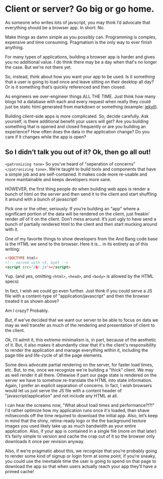 # Client or server? Go big or go home.

As someone who writes lots of javscript, you may think I’d advocate that everything should be a browser app. In short: No.

Make things as damn simple as you possibly can. Programming is complex, expensive and time consuming. Pragmatism is the only way to ever finish anything.

For many types of applications, building a browser app is harder and gives you no additional value. I do think there may be a day when that's no longer the case. But we're not there yet.

So, instead, think about how you want your app to be used. Is it something that a user is going to load once and leave sitting on their desktop all day? Or is it something that’s quickly referenced and then closed.

As engineers we over-engineer things ALL THE TIME. Just think how many blogs hit a database with each and every request when really they could just be static html generated from markdown or something (example: [jekyll](https://github.com/mojombo/jekyll)).

Building client-side apps is more complicated. So, decide carefully. Ask yourself, is there additional benefit your users will get? Are you building something that is opened and closed frequently or are you building an experience? How often does the data in the application change? Do you care if it changes while the app is open?


## So I didn’t talk you out of it? Ok, then go all out!

`<patronizing tone>` So you’ve heard of "seperation of concerns" `</patronizing tone>`. We’re taught to build tools and components that have a simple job and are self-contained. It makes code more re-usable and more maintainable and keeps developers more sane. 

HOWEVER, the first thing people do when building web apps is render a bunch of html on the server and then send it to the client and start shuffling it around with a bunch of javascript! 

Pick one or the other, seriously. If you’re building an "app" where a significant portion of the data will be rendered on the client, just freakin’ render *all* of it on the client. Don’t mess around. It’s just ugly to have send a bunch of partially rendered html to the client and then start mucking around with it. 

One of my favorite things to show developers from the And Bang code base is the HTML we send to the browser. Here it is... in its entirety as of this writing:

```html
<!DOCTYPE html>
<!-- served with <3, &yet -->
<script src="/&!.js"></script>
```

Yup. (and yes, omitting `<html>`, `<head>`, and `<body>` is allowed by the HTML specs)

In fact, I wish we could go even further. Just think if you could serve a JS file with a content-type of "application/javascript" and then the browser treated it as shown above?

Am I crazy? Probably. 

*But*, if we've decided that we want our server to be able to focus on data we may as well transfer as much of the rendering and presentation of client to the client. 

Ok, I’ll admit it, this extreme minimalism is, in part, because of the aesthetic of it. But, it also makes it abundantly clear that it's the client's responsibility to render the application and manage everything within it, including the page title and life-cycle of all the page elements.

Some devs advocate partial rendering on the server, for faster load times, etc. But, to me, once we recognize we're building a "thick" client. We may as well render it all there. Othewise if part our page state is rendered on the server we have to somehow re-translate the HTML into state information. Again, I prefer an explicit separation of concerns. In fact, I wish browsers would let us just serve the JS file with a content header of "javascript/application" and not include any HTML at all.

I can hear the screams now, "What about load times and performance?!?!" I'd rather optimize how my application runs once it's loaded, than shave miliseconds off the time required to download the initial app. Also, let’s keep in mind that the shiny, retina-ready logo or the the background texture images you used likely take up as much bandwidth as your entire application. Also, if your app is contained in a single file (more on that later) it’s fairly simple to version and cache the crap out of it so the browser only downloads it once per revision anyway. 

Also, if we’re pragmatic about this, we recognize that you’re probably going to render some kind of signup or login form at some point, if you’re sneaky, you could use the inevitable time the user is going to spend on that page to download the app so that when users actually reach your app they’ll have a primed cache!
